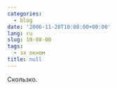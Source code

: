 ```yaml
---
categories:
  - blog
date: '2006-11-20T10:08:00+00:00'
lang: ru
slug: 10-08-00
tags:
  - за окном
title: null
---
```




Скользко.